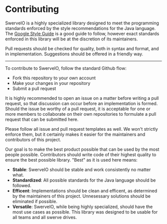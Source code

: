 # Contributing
SwerveIO is a highly specialized library designed to meet the programming standards
enforced by the style recommendations for the Java language. The [Google Style Guide](https://google.github.io/styleguide/javaguide.html)
is a good guide to follow, however exact standards enforced in this library will be at the discretion of its maintainers.

Pull requests should be checked for quality, both in syntax and format, and in implementation. Suggestions should be offered in a friendly way.

----

To contribute to SwerveIO, follow the standard Github flow:

- Fork this repository to your own account
- Make your changes in your repository
- Submit a pull request

It is highly recommended to open an issue on a matter before writing a pull request, so that discussion can occur before an implementation is
formed. Should the issue be worthy of a pull request, it is acceptable for one or more members to collaborate on their own repositories to
formulate a pull request that can be submitted here.

Please follow all issue and pull request templates as well. We won't strictly enforce them, but it certainly makes it easier for the maintainers and contributors
of this project.

Our goal is to make the best product possible that can be used by the most people possible. Contributors should write code of their highest quality to ensure
the best possible library. "Best" as it is used here means:

- **Stable**: SwerveIO should be stable and work consistently no matter what.
- **Standardized**: All possible standards for the Java language should be followed.
- **Efficent**: Implementations should be clean and efficent, as determined by the maintainers of this project. Unnesessary solutions should be eliminated if possible.
- **Versatile**: SwerveIO, while being highly specialized, should have the most use cases as possible. This library was designed to be usable for all teams and all swerve drives.